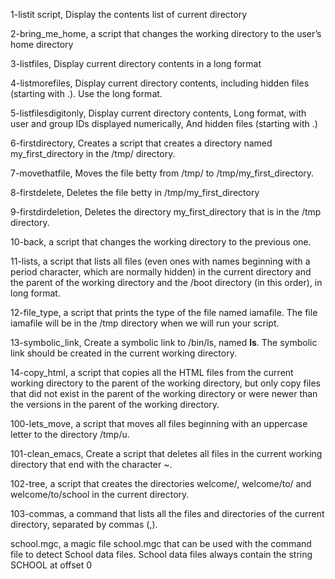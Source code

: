 

1-listit script, Display the contents list of current directory

2-bring_me_home, a script that changes the working directory to the user’s home directory

3-listfiles, Display current directory contents in a long format

4-listmorefiles, Display current directory contents, including hidden files (starting with .). Use the long format.

5-listfilesdigitonly, Display current directory contents, Long format, with user and group IDs displayed numerically, And hidden files (starting with .)

6-firstdirectory, Creates a script that creates a directory named my_first_directory in the /tmp/ directory.

7-movethatfile, Moves the file betty from /tmp/ to /tmp/my_first_directory.

8-firstdelete, Deletes the file betty in /tmp/my_first_directory

9-firstdirdeletion, Deletes the directory my_first_directory that is in the /tmp directory.

10-back, a script that changes the working directory to the previous one.

11-lists,  a script that lists all files (even ones with names beginning with a period character, which are normally hidden) in the current directory and the parent of the working directory and the /boot directory (in this order), in long format.

12-file_type, a script that prints the type of the file named iamafile. The file iamafile will be in the /tmp directory when we will run your script.

13-symbolic_link, Create a symbolic link to /bin/ls, named __ls__. The symbolic link should be created in the current working directory.

14-copy_html,  a script that copies all the HTML files from the current working directory to the parent of the working directory, but only copy files that did not exist in the parent of the working directory or were newer than the versions in the parent of the working directory.

100-lets_move,  a script that moves all files beginning with an uppercase letter to the directory /tmp/u.

101-clean_emacs, Create a script that deletes all files in the current working directory that end with the character ~.

102-tree, a script that creates the directories welcome/, welcome/to/ and welcome/to/school in the current directory.

103-commas, a command that lists all the files and directories of the current directory, separated by commas (,).

school.mgc, a magic file school.mgc that can be used with the command file to detect School data files. School data files always contain the string SCHOOL at offset 0
